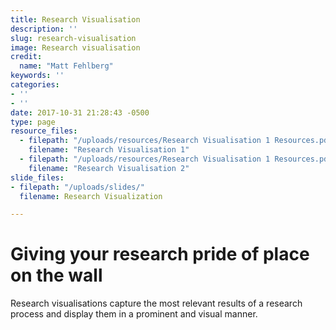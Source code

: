 ```yaml
---
title: Research Visualisation
description: ''
slug: research-visualisation
image: Research visualisation
credit:
  name: "Matt Fehlberg"
keywords: ''
categories:
- ''
- ''
date: 2017-10-31 21:28:43 -0500
type: page
resource_files:
  - filepath: "/uploads/resources/Research Visualisation 1 Resources.pdf"
    filename: "Research Visualisation 1"
  - filepath: "/uploads/resources/Research Visualisation 1 Resources.pdf"
    filename: "Research Visualisation 2"
slide_files:
- filepath: "/uploads/slides/"
  filename: Research Visualization

---
```

# Giving your research pride of place on the wall

Research visualisations capture the most relevant results of a research process and display them in a prominent and visual manner.
